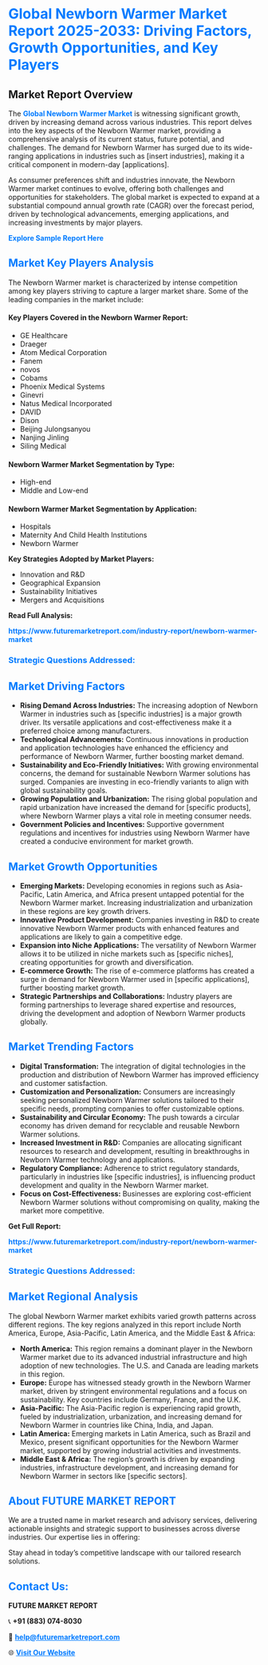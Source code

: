 <h1 style="color: #007BFF;">Global Newborn Warmer Market Report 2025-2033: Driving Factors, Growth Opportunities, and Key Players</h1>

<section id="overview">
<h2>Market Report Overview</h2>
<p>The <a href="https://www.futuremarketreport.com/industry-report/newborn-warmer-market" style="color: #007BFF; text-decoration: none;"><strong>Global Newborn Warmer Market</strong></a> is witnessing significant growth, driven by increasing demand across various industries. This report delves into the key aspects of the Newborn Warmer market, providing a comprehensive analysis of its current status, future potential, and challenges. The demand for Newborn Warmer has surged due to its wide-ranging applications in industries such as [insert industries], making it a critical component in modern-day [applications].</p>
<p>As consumer preferences shift and industries innovate, the Newborn Warmer market continues to evolve, offering both challenges and opportunities for stakeholders. The global market is expected to expand at a substantial compound annual growth rate (CAGR) over the forecast period, driven by technological advancements, emerging applications, and increasing investments by major players.</p>
</section>

<section id="overview">
<p><a href="https://www.futuremarketreport.com/request-sample/reportId=127280" style="color: #007BFF; text-decoration: none;"><strong>Explore Sample Report Here</strong></a></p>
</section>

<section id="key-players">
<h2 style="color: #007BFF;">Market Key Players Analysis</h2>
<p>The Newborn Warmer market is characterized by intense competition among key players striving to capture a larger market share. Some of the leading companies in the market include:</p>
<h4>Key Players Covered in the Newborn Warmer Report:</h4>
<ul><li>GE Healthcare</li><li>Draeger</li><li>Atom Medical Corporation</li><li>Fanem</li><li>novos</li><li>Cobams</li><li>Phoenix Medical Systems</li><li>Ginevri</li><li>Natus Medical Incorporated</li><li>DAVID</li><li>Dison</li><li>Beijing Julongsanyou</li><li>Nanjing Jinling</li><li>Siling Medical</li></ul>
<h4>Newborn Warmer Market Segmentation by Type:</h4>
<ul><li>High-end</li><li>Middle and Low-end</li></ul>

<h4>Newborn Warmer Market Segmentation by Application:</h4>
<ul><li>Hospitals</li><li>Maternity And Child Health Institutions</li><li>Newborn Warmer</li></ul>
<p><strong>Key Strategies Adopted by Market Players:</strong></p>
<ul>
<li>Innovation and R&D</li>
<li>Geographical Expansion</li>
<li>Sustainability Initiatives</li>
<li>Mergers and Acquisitions</li>
</ul>
</section>

<section>
<p><strong>Read Full Analysis: </strong></p><a href="https://www.futuremarketreport.com/industry-report/newborn-warmer-market" style="color: #007BFF; text-decoration: none;"><strong>https://www.futuremarketreport.com/industry-report/newborn-warmer-market</strong></a>
<h3 style="color: #007BFF;">Strategic Questions Addressed:</h3>
</section>

<section id="driving-factors">
<h2 style="color: #007BFF;">Market Driving Factors</h2>
<ul>
<li><strong>Rising Demand Across Industries:</strong> The increasing adoption of Newborn Warmer in industries such as [specific industries] is a major growth driver. Its versatile applications and cost-effectiveness make it a preferred choice among manufacturers.</li>
<li><strong>Technological Advancements:</strong> Continuous innovations in production and application technologies have enhanced the efficiency and performance of Newborn Warmer, further boosting market demand.</li>
<li><strong>Sustainability and Eco-Friendly Initiatives:</strong> With growing environmental concerns, the demand for sustainable Newborn Warmer solutions has surged. Companies are investing in eco-friendly variants to align with global sustainability goals.</li>
<li><strong>Growing Population and Urbanization:</strong> The rising global population and rapid urbanization have increased the demand for [specific products], where Newborn Warmer plays a vital role in meeting consumer needs.</li>
<li><strong>Government Policies and Incentives:</strong> Supportive government regulations and incentives for industries using Newborn Warmer have created a conducive environment for market growth.</li>
</ul>
</section>

<section id="growth-opportunities">
<h2 style="color: #007BFF;">Market Growth Opportunities</h2>
<ul>
<li><strong>Emerging Markets:</strong> Developing economies in regions such as Asia-Pacific, Latin America, and Africa present untapped potential for the Newborn Warmer market. Increasing industrialization and urbanization in these regions are key growth drivers.</li>
<li><strong>Innovative Product Development:</strong> Companies investing in R&D to create innovative Newborn Warmer products with enhanced features and applications are likely to gain a competitive edge.</li>
<li><strong>Expansion into Niche Applications:</strong> The versatility of Newborn Warmer allows it to be utilized in niche markets such as [specific niches], creating opportunities for growth and diversification.</li>
<li><strong>E-commerce Growth:</strong> The rise of e-commerce platforms has created a surge in demand for Newborn Warmer used in [specific applications], further boosting market growth.</li>
<li><strong>Strategic Partnerships and Collaborations:</strong> Industry players are forming partnerships to leverage shared expertise and resources, driving the development and adoption of Newborn Warmer products globally.</li>
</ul>
</section>

<section id="trending-factors">
<h2 style="color: #007BFF;">Market Trending Factors</h2>
<ul>
<li><strong>Digital Transformation:</strong> The integration of digital technologies in the production and distribution of Newborn Warmer has improved efficiency and customer satisfaction.</li>
<li><strong>Customization and Personalization:</strong> Consumers are increasingly seeking personalized Newborn Warmer solutions tailored to their specific needs, prompting companies to offer customizable options.</li>
<li><strong>Sustainability and Circular Economy:</strong> The push towards a circular economy has driven demand for recyclable and reusable Newborn Warmer solutions.</li>
<li><strong>Increased Investment in R&D:</strong> Companies are allocating significant resources to research and development, resulting in breakthroughs in Newborn Warmer technology and applications.</li>
<li><strong>Regulatory Compliance:</strong> Adherence to strict regulatory standards, particularly in industries like [specific industries], is influencing product development and quality in the Newborn Warmer market.</li>
<li><strong>Focus on Cost-Effectiveness:</strong> Businesses are exploring cost-efficient Newborn Warmer solutions without compromising on quality, making the market more competitive.</li>
</ul>
</section>

<section>
<p><strong>Get Full Report: </strong></p><a href="https://www.futuremarketreport.com/industry-report/newborn-warmer-market" style="color: #007BFF; text-decoration: none;"><strong>https://www.futuremarketreport.com/industry-report/newborn-warmer-market</strong></a>
<h3 style="color: #007BFF;">Strategic Questions Addressed:</h3>
</section>


<section id="regional-analysis">
<h2 style="color: #007BFF;">Market Regional Analysis</h2>
<p>The global Newborn Warmer market exhibits varied growth patterns across different regions. The key regions analyzed in this report include North America, Europe, Asia-Pacific, Latin America, and the Middle East & Africa:</p>
<ul>
<li><strong>North America:</strong> This region remains a dominant player in the Newborn Warmer market due to its advanced industrial infrastructure and high adoption of new technologies. The U.S. and Canada are leading markets in this region.</li>
<li><strong>Europe:</strong> Europe has witnessed steady growth in the Newborn Warmer market, driven by stringent environmental regulations and a focus on sustainability. Key countries include Germany, France, and the U.K.</li>
<li><strong>Asia-Pacific:</strong> The Asia-Pacific region is experiencing rapid growth, fueled by industrialization, urbanization, and increasing demand for Newborn Warmer in countries like China, India, and Japan.</li>
<li><strong>Latin America:</strong> Emerging markets in Latin America, such as Brazil and Mexico, present significant opportunities for the Newborn Warmer market, supported by growing industrial activities and investments.</li>
<li><strong>Middle East & Africa:</strong> The region’s growth is driven by expanding industries, infrastructure development, and increasing demand for Newborn Warmer in sectors like [specific sectors].</li>
</ul>
</section>

<footer>
<h2 style="color: #007BFF;">About FUTURE MARKET REPORT</h2>
<p>We are a trusted name in market research and advisory services, delivering actionable insights and strategic support to businesses across diverse industries. Our expertise lies in offering:</p>

<p>Stay ahead in today’s competitive landscape with our tailored research solutions.</p>

<h2 style="color: #007BFF;">Contact Us:</h2>
<p><strong>FUTURE MARKET REPORT</strong></p>
<p>📞 <strong>+91 (883) 074-8030</strong></p>
<p>📧 <strong><a href="mailto:help@futuremarketreport.com" style="color: #007BFF;">help@futuremarketreport.com</a></strong></p>
<p>🌐 <strong><a href="https://www.futuremarketreport.com/" style="color: #007BFF;">Visit Our Website</a></strong></p>
</footer>